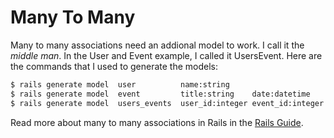 Many To Many
============

Many to many associations need an addional model to work.
I call it the _middle man_.
In the User and Event example, I called it UsersEvent.
Here are the commands that I used to generate the models:


```bash
$ rails generate model  user          name:string
$ rails generate model  event         title:string    date:datetime     ticket_price:decimal
$ rails generate model  users_events  user_id:integer event_id:integer
```


Read more about many to many associations in Rails in the 
[Rails Guide](http://guides.rubyonrails.org/association_basics.html#the-has-many-through-association).
